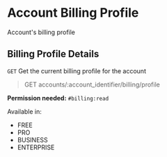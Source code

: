 # Account Billing Profile

Account's billing profile

## Billing Profile Details

`GET` Get the current billing profile for the account

> GET accounts/:account_identifier/billing/profile

**Permission needed:** `#billing:read`

Available in:

* FREE
* PRO
* BUSINESS
* ENTERPRISE

